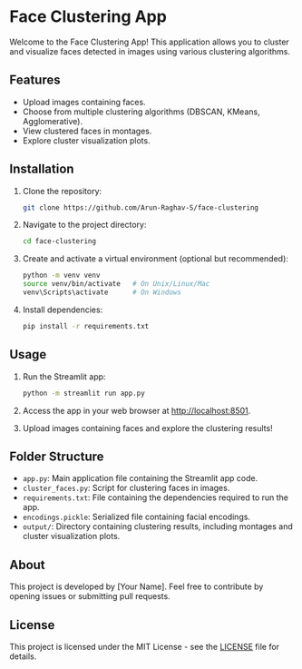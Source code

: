 # Face Clustering App

Welcome to the Face Clustering App! This application allows you to cluster and visualize faces detected in images using various clustering algorithms.

## Features

- Upload images containing faces.
- Choose from multiple clustering algorithms (DBSCAN, KMeans, Agglomerative).
- View clustered faces in montages.
- Explore cluster visualization plots.

## Installation

1. Clone the repository:

    ```bash
    git clone https://github.com/Arun-Raghav-S/face-clustering
    ```

2. Navigate to the project directory:

    ```bash
    cd face-clustering
    ```

3. Create and activate a virtual environment (optional but recommended):

    ```bash
    python -m venv venv
    source venv/bin/activate   # On Unix/Linux/Mac
    venv\Scripts\activate      # On Windows
    ```

4. Install dependencies:

    ```bash
    pip install -r requirements.txt
    ```

## Usage

1. Run the Streamlit app:

    ```bash
    python -m streamlit run app.py

    ```

2. Access the app in your web browser at [http://localhost:8501](http://localhost:8501).

3. Upload images containing faces and explore the clustering results!

## Folder Structure

- `app.py`: Main application file containing the Streamlit app code.
- `cluster_faces.py`: Script for clustering faces in images.
- `requirements.txt`: File containing the dependencies required to run the app.
- `encodings.pickle`: Serialized file containing facial encodings.
- `output/`: Directory containing clustering results, including montages and cluster visualization plots.

## About

This project is developed by [Your Name]. Feel free to contribute by opening issues or submitting pull requests.

## License

This project is licensed under the MIT License - see the [LICENSE](LICENSE) file for details.
